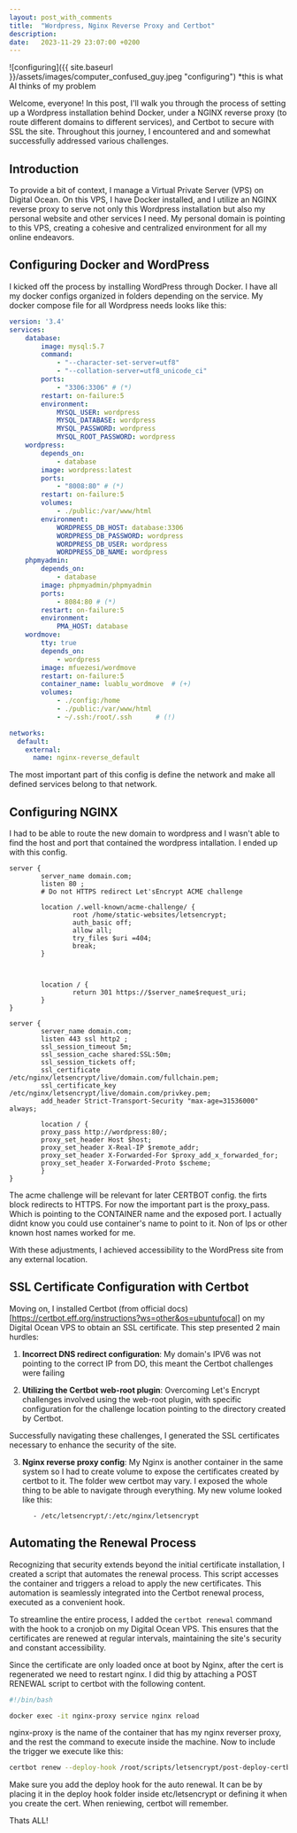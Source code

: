 ```yaml
---
layout: post_with_comments
title:  "Wordpress, Nginx Reverse Proxy and Certbot"
description: 
date:   2023-11-29 23:07:00 +0200
---
```


![configuring]({{ site.baseurl }}/assets/images/computer_confused_guy.jpeg "configuring")
*this is what AI thinks of my problem

Welcome, everyone! In this post, I'll walk you through the process of setting up a Wordpress installation behind Docker, under a NGINX reverse proxy (to route different domains to different services), and Certbot to secure with SSL the site. Throughout this journey, I encountered and and somewhat successfully addressed various challenges.

## Introduction

To provide a bit of context, I manage a Virtual Private Server (VPS) on Digital Ocean. On this VPS, I have Docker installed, and I utilize an NGINX reverse proxy to serve not only this Wordpress installation but also my personal website and other services I need. My personal domain is pointing to this VPS, creating a cohesive and centralized environment for all my online endeavors.

## Configuring Docker and WordPress

I kicked off the process by installing WordPress through Docker. I have all my docker configs organized in folders depending on the service.
My docker compose file for all Wordpress needs looks like this:

```yaml
version: '3.4'
services:
    database:
        image: mysql:5.7
        command:
            - "--character-set-server=utf8"
            - "--collation-server=utf8_unicode_ci"
        ports:
            - "3306:3306" # (*)
        restart: on-failure:5
        environment: 
            MYSQL_USER: wordpress
            MYSQL_DATABASE: wordpress
            MYSQL_PASSWORD: wordpress
            MYSQL_ROOT_PASSWORD: wordpress
    wordpress:
        depends_on:
            - database
        image: wordpress:latest
        ports:
            - "8008:80" # (*)
        restart: on-failure:5
        volumes:
            - ./public:/var/www/html
        environment:
            WORDPRESS_DB_HOST: database:3306
            WORDPRESS_DB_PASSWORD: wordpress
            WORDPRESS_DB_USER: wordpress
            WORDPRESS_DB_NAME: wordpress
    phpmyadmin:
        depends_on:
            - database
        image: phpmyadmin/phpmyadmin
        ports:
            - 8084:80 # (*)
        restart: on-failure:5
        environment:
            PMA_HOST: database
    wordmove:
        tty: true
        depends_on:
            - wordpress
        image: mfuezesi/wordmove
        restart: on-failure:5
        container_name: luablu_wordmove  # (+)
        volumes:
            - ./config:/home
            - ./public:/var/www/html
            - ~/.ssh:/root/.ssh      # (!)

networks:
  default:
    external:
      name: nginx-reverse_default
```
The most important part of this config is define the network and make all defined services belong to that network.
 
## Configuring NGINX
I had to be able to route the new domain to wordpress and I wasn't able to find the host and port that contained the wordpress intallation. I ended up with this config.

```
server {
        server_name domain.com;
        listen 80 ;
        # Do not HTTPS redirect Let'sEncrypt ACME challenge
        
        location /.well-known/acme-challenge/ {
                root /home/static-websites/letsencrypt;
                auth_basic off;
                allow all;
                try_files $uri =404;
                break;
        }



        location / {
                return 301 https://$server_name$request_uri;
        }
}

server {
        server_name domain.com;
        listen 443 ssl http2 ;
        ssl_session_timeout 5m;
        ssl_session_cache shared:SSL:50m;
        ssl_session_tickets off;
        ssl_certificate /etc/nginx/letsencrypt/live/domain.com/fullchain.pem;
        ssl_certificate_key /etc/nginx/letsencrypt/live/domain.com/privkey.pem;
        add_header Strict-Transport-Security "max-age=31536000" always;

        location / {
        proxy_pass http://wordpress:80/;
        proxy_set_header Host $host;
        proxy_set_header X-Real-IP $remote_addr;
        proxy_set_header X-Forwarded-For $proxy_add_x_forwarded_for;
        proxy_set_header X-Forwarded-Proto $scheme;
        }
}
```

The acme challenge will be relevant for later CERTBOT config. the firts block redirects to HTTPS. For now the important part is the proxy_pass. Which is pointing to the CONTAINER name and the exposed port. I actually didnt know you could use container's name to point to it. Non of Ips or other known host names worked for me.

With these adjustments, I achieved accessibility to the WordPress site from any external location.

## SSL Certificate Configuration with Certbot

Moving on, I installed Certbot (from official docs)[https://certbot.eff.org/instructions?ws=other&os=ubuntufocal] on my Digital Ocean VPS to obtain an SSL certificate. This step presented 2 main hurdles:

1. **Incorrect DNS redirect configuration**: My domain's IPV6 was not pointing to the correct IP from DO, this meant the Certbot challenges were failing

2. **Utilizing the Certbot web-root plugin**: Overcoming Let's Encrypt challenges involved using the web-root plugin, with specific configuration for the challenge location pointing to the directory created by Certbot.

Successfully navigating these challenges, I generated the SSL certificates necessary to enhance the security of the site.

3. **Nginx reverse proxy config**: My Nginx is another container in the same system so I had to create volume to expose the certificates created by certbot to it. The folder wew certbot may vary. I exposed the whole thing to be able to navigate through everything.
My new volume looked like this:

```
      - /etc/letsencrypt/:/etc/nginx/letsencrypt
```

## Automating the Renewal Process

Recognizing that security extends beyond the initial certificate installation, I created a script that automates the renewal process. This script accesses the container and triggers a reload to apply the new certificates. This automation is seamlessly integrated into the Certbot renewal process, executed as a convenient hook.

To streamline the entire process, I added the `certbot renewal` command with the hook to a cronjob on my Digital Ocean VPS. This ensures that the certificates are renewed at regular intervals, maintaining the site's security and constant accessibility.

Since the certificate are only loaded once at boot by Nginx, after the cert is regenerated we need to restart nginx. I did thig by attaching a POST RENEWAL script to certbot with the following content.

```bash
#!/bin/bash

docker exec -it nginx-proxy service nginx reload
```
nginx-proxy is the name of the container that has my nginx reverser proxy, and the rest the command to execute inside the machine.
Now to include the trigger we execute like this:

```bash
certbot renew --deploy-hook /root/scripts/letsencrypt/post-deploy-certbot-renewal.sh
```

Make sure you add the deploy hook for the auto renewal. It can be by placing it in the deploy hook folder inside etc/letsencrypt or defining it when you create the cert. When reniewing, certbot will remember.

Thats ALL!

